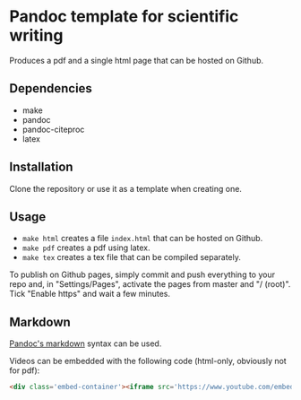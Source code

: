 # Pandoc template for scientific writing

Produces a pdf and a single html page that can be hosted on Github.

## Dependencies

* make
* pandoc
* pandoc-citeproc
* latex

## Installation

Clone the repository or use it as a template when creating one.

## Usage

* `make html` creates a file `index.html` that can be hosted on Github.
* `make pdf` creates a pdf using latex.
* `make tex` creates a tex file that can be compiled separately.

To publish on Github pages, simply commit and push everything to your repo and, in "Settings/Pages", activate the pages from master and "/ (root)". Tick "Enable https" and wait a few minutes. 

## Markdown

[Pandoc's markdown](https://pandoc.org/MANUAL.html) syntax can be used. 

Videos can be embedded with the following code (html-only, obviously not for pdf):

```html
<div class='embed-container'><iframe src='https://www.youtube.com/embed/O7cKkOzWn3s' frameborder='0' allowfullscreen></iframe></div>
```